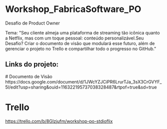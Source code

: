 # Workshop_FabricaSoftware_PO
Desafio de Product Owner

Tema: "Seu cliente almeja uma plataforma de streaming tão icônica quanto a Netflix, mas com um toque pessoal: conteúdo personalizável.Seu Desafio? Criar o documento de visão que modulará esse futuro, além de gerenciar o projeto no Trello e compartilhar todo o progresso no GitHub."

<h2> Links do projeto: </h2>
# Documento de Visão
https://docs.google.com/document/d/1JWcYZJCiPR6LrurTJa_3sX3CrGVYF_5l/edit?usp=sharing&ouid=116322195737038328487&rtpof=true&sd=true

# Trello
https://trello.com/b/8GIzjufm/workshop-po-stdioflix

